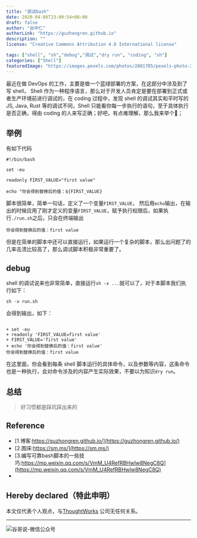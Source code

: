 ```yaml
---
title: "调试bash"
date: 2020-04-06T23:09:54+08:00
draft: false
author: "谷中仁"
authorLink: "https://guzhongren.github.io"
description: ""
license: "Creative Commons Attribution 4.0 International license"

tags: ["shell", "sh","debug","调试","dry run", "coding", "sh"]
categories: ["Shell"]
featuredImage: "https://images.pexels.com/photos/2881785/pexels-photo-2881785.jpeg?auto=compress&cs=tinysrgb&dpr=2&h=750&w=1260"
---
```


最近在做 DevOps 的工作，主要是做一个蓝绿部署的方案，在这部分中涉及到了写 shell， Shell 作为一种程序语言，那么对于开发人员肯定是要在部署到正式或者生产环境前进行调试的，在 coding 过程中，发现 shell 的调试其实和平时写的 JS, Java, Rust 等的调试不同，Shell 只能看你每一步执行的语句，至于具体执行是否正确，得由 coding 的人来写正确；好吧，有点难理解，那么我来举个🌰；

## 举例

有如下代码

```shell
#!/bin/bash

set -eu

readonly FIRST_VALUE="first value"

echo "你会得到替换后的值：${FIRST_VALUE}

```

脚本很简单，简单一句话，定义了一个变量`FIRST_VALUE`， 然后用`echo`输出，在输出的时候应用了刚才定义的变量`FIRST_VALUE`，赋予执行权限后，如果执行`./run.sh`之后，只会在终端输出

```shell
你会得到替换后的值：first value
```
但是在简单的脚本中还可以直接运行，如果运行一个复杂的脚本，那么出问题了的几率击溃比较高了，那么调试脚本积极非常重要了。

## debug

shell 的调试说来也非常简单，直接运行`sh -x ...`就可以了，对于本脚本我们执行如下：

```shell
sh -x run.sh
```

会得到输出，如下：

```shell

+ set -eu
+ readonly 'FIRST_VALUE=first value'
+ FIRST_VALUE='first value'
+ echo '你会得到替换后的值：first value'
你会得到替换后的值：first value
```

在这里面，你会看到每条 shell 脚本运行的具体命令，以及参数等内容，这条命令也是一种执行，会对命令涉及的内容产生实际效果，不要以为知识`dry run`。

## 总结

> 好习惯都是踩坑踩出来的

## Reference

* [1.博客:https://guzhongren.github.io/](https://guzhongren.github.io/)
* [2.图床:https://sm.ms/](https://sm.ms/)
* [3.编写可靠bash脚本的一些技巧:https://mp.weixin.qq.com/s/VmM_U4RefRBHwIw8NegC8Q](https://mp.weixin.qq.com/s/VmM_U4RefRBHwIw8NegC8Q)
*

## Hereby declared（特此申明）

本文仅代表个人观点，与[ThoughtWorks](https://www.thoughtworks.com/) 公司无任何关系。

----
![谷哥说-微信公众号](https://ftp.bmp.ovh/imgs/2020/02/b7282c60d4d581ad.png)
